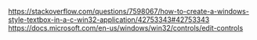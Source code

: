 https://stackoverflow.com/questions/7598067/how-to-create-a-windows-style-textbox-in-a-c-win32-application/42753343#42753343
https://docs.microsoft.com/en-us/windows/win32/controls/edit-controls
